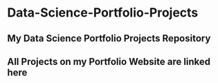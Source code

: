 # Data-Science-Portfolio-Projects

## My Data Science Portfolio Projects Repository
## All Projects on my Portfolio Website are linked here

